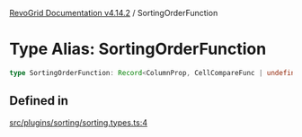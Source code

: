 [RevoGrid Documentation v4.14.2](README.md) / SortingOrderFunction

# Type Alias: SortingOrderFunction

```ts
type SortingOrderFunction: Record<ColumnProp, CellCompareFunc | undefined>;
```

## Defined in

[src/plugins/sorting/sorting.types.ts:4](https://github.com/revolist/revogrid/blob/29f379095274a66a187c28b49fe0e1fb4170d3ea/src/plugins/sorting/sorting.types.ts#L4)
